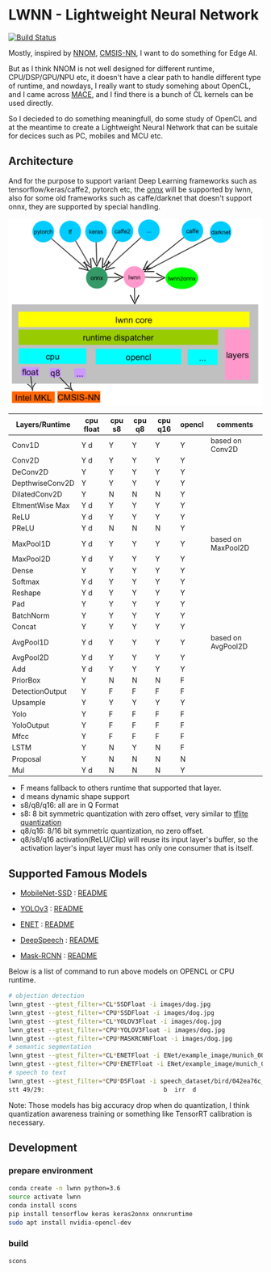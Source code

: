 # LWNN - Lightweight Neural Network

[![Build Status](https://travis-ci.org/lwnn/lwnn.svg?branch=master)](https://travis-ci.org/lwnn/lwnn)

Mostly, inspired by [NNOM](https://github.com/majianjia/nnom), [CMSIS-NN](https://github.com/ARM-software/CMSIS_5/tree/develop/CMSIS/NN), I want to do something for Edge AI.

But as I think NNOM is not well designed for different runtime, CPU/DSP/GPU/NPU etc, it doesn't have a clear path to handle different type of runtime, and nowdays, I really want to study somehing about OpenCL, and I came across [MACE](https://github.com/XiaoMi/mace/tree/master/mace/ops/opencl/cl), and I find there is a bunch of CL kernels can be used directly.

So I decieded to do something meaningfull, do some study of OpenCL and at the meantime to create a Lightweight Neural Network that can be suitale for decices such as PC, mobiles and MCU etc.

## Architecture

And for the purpose to support variant Deep Learning frameworks such as tensorflow/keras/caffe2, pytorch etc, the [onnx](https://onnx.ai/) will be supported by lwnn, also for some old frameworks such as caffe/darknet that doesn't support onnx, they are supported by special handling.

![arch](docs/arch.png)

| Layers/Runtime | cpu float | cpu s8 | cpu q8 | cpu q16 | opencl | comments |
| - | - | - | - | - | - | - |
| Conv1D | Y d | Y | Y | Y | Y | based on Conv2D |
| Conv2D | Y d | Y | Y | Y | Y | |
| DeConv2D | Y | Y | Y | Y | Y | |
| DepthwiseConv2D | Y | Y | Y | Y | Y | |
| DilatedConv2D | Y | N | N | N | Y | |
| EltmentWise Max | Y d | Y | Y | Y | Y | |
| ReLU | Y d | Y | Y | Y | Y | |
| PReLU | Y d | N | N | N | Y | |
| MaxPool1D | Y d | Y | Y | Y | Y | based on MaxPool2D |
| MaxPool2D | Y d | Y | Y | Y | Y | |
| Dense | Y | Y | Y | Y | Y | |
| Softmax | Y d | Y | Y | Y | Y | |
| Reshape | Y d | Y | Y | Y | Y | |
| Pad | Y | Y | Y | Y | Y | |
| BatchNorm | Y | Y | Y | Y | Y | |
| Concat | Y | Y | Y | Y | Y | |
| AvgPool1D | Y d | Y | Y | Y | Y | based on AvgPool2D |
| AvgPool2D | Y d | Y | Y | Y | Y | |
| Add | Y d | Y | Y | Y | Y | |
| PriorBox | Y | N | N | N | F | |
| DetectionOutput | Y | F | F | F | F | |
| Upsample | Y | Y | Y | Y | Y | |
| Yolo | Y | F | F | F | F | |
| YoloOutput | Y | F | F | F | F | |
| Mfcc | Y | F | F | F | F | |
| LSTM | Y | N | Y | N | F | |
| Proposal | Y | N | N | N | N | |
| Mul | Y d | N | N | N | Y | |

* F means fallback to others runtime that supported that layer.
* d means dynamic shape support
* s8/q8/q16: all are in Q Format
* s8: 8 bit symmetric quantization with zero offset, very similar to [tflite quantization](https://github.com/tensorflow/tensorflow/blob/master/tensorflow/lite/g3doc/performance/quantization_spec.md)
* q8/q16: 8/16 bit symmetric quantization, no zero offset.
* q8/s8/q16 activation(ReLU/Clip) will reuse its input layer's buffer, so the activation layer's input layer must has only one consumer that is itself.

## Supported Famous Models

* [MobileNet-SSD](https://github.com/chuanqi305/MobileNet-SSD) : [README](gtest/models/ssd/README.md)

* [YOLOv3](https://github.com/pjreddie/darknet) : [README](gtest/models/yolov3/README.md)

* [ENET](https://github.com/TimoSaemann/ENet) : [README](gtest/models/enet/README.md)

* [DeepSpeech](https://github.com/mozilla/DeepSpeech) : [README](gtest/models/deepspeech/README.md)

* [Mask-RCNN](https://github.com/matterport/Mask_RCNN) : [README](gtest/models/maskrcnn/README.md)

Below is a list of command to run above models on OPENCL or CPU runtime.

```sh
# objection detection
lwnn_gtest --gtest_filter=*CL*SSDFloat -i images/dog.jpg
lwnn_gtest --gtest_filter=*CPU*SSDFloat -i images/dog.jpg
lwnn_gtest --gtest_filter=*CL*YOLOV3Float -i images/dog.jpg
lwnn_gtest --gtest_filter=*CPU*YOLOV3Float -i images/dog.jpg
lwnn_gtest --gtest_filter=*CPU*MASKRCNNFloat -i images/dog.jpg
# semantic segmentation
lwnn_gtest --gtest_filter=*CL*ENETFloat -i ENet/example_image/munich_000000_000019_leftImg8bit.png
lwnn_gtest --gtest_filter=*CPU*ENETFloat -i ENet/example_image/munich_000000_000019_leftImg8bit.png
# speech to text
lwnn_gtest --gtest_filter=*CPU*DSFloat -i speech_dataset/bird/042ea76c_nohash_0.wav
stt 49/29:                                 b  irr  d
```

Note: Those models has big accuracy drop when do quantization, I think quantization awareness training or something like TensorRT calibration is necessary.

## Development

### prepare environment
```sh
conda create -n lwnn python=3.6
source activate lwnn
conda install scons 
pip install tensorflow keras keras2onnx onnxruntime
sudo apt install nvidia-opencl-dev
```

### build

```sh
scons
```
